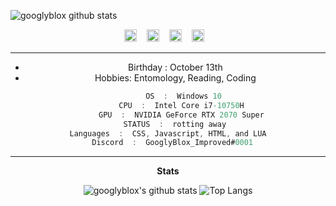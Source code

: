 ![googlyblox github stats](https://external-preview.redd.it/nkctZQ1-53ch-wW-b_SZIBIa8ZL7Iy9t0Md47gi8bZI.jpg?auto=webp&s=664e6a6a699fbc558ecc3f778c569d1e1af550bb)

<center>
<a href="https://discords.com/bio/p/googlyblox"><img src="https://cdn-icons-png.flaticon.com/512/2111/2111370.png" alt="alt text" width="20" height="20"></a>      &nbsp;&nbsp;
<a href="https://www.roblox.com/users/269112071/profile"><img src="https://uxwing.com/wp-content/themes/uxwing/download/brands-and-social-media/roblox-icon.png" alt="alt text" width="20" height="20"></a>      &nbsp;&nbsp;
<a href="https://twitter.com/GooglyBlox"><img src="https://cdn-icons-png.flaticon.com/512/889/889147.png" alt="alt text" width="20" height="20"></a>      &nbsp;&nbsp;
<a href="https://www.instagram.com/googlyblox_improved/"><img src="https://cdn-icons-png.flaticon.com/128/174/174855.png" alt="alt text" width="20" height="20"></a>      &nbsp;&nbsp;

  
  



___
- Birthday : October 13th
- Hobbies: Entomology, Reading, Coding
  
```csharp
       OS  :  Windows 10
      CPU  :  Intel Core i7-10750H
      GPU  :  NVIDIA GeForce RTX 2070 Super
   STATUS  :  rotting away
Languages  :  CSS, Javascript, HTML, and LUA
  Discord  :  GooglyBlox_Improved#0001
```
___
**Stats**

![googlyblox's github stats](https://github-readme-stats.vercel.app/api?username=googlyblox&theme=midnight-purple&count_private=true&show_icons=true)
![Top Langs](https://github-readme-stats.vercel.app/api/top-langs/?username=googlyblox&layout=compact&theme=midnight-purple&count_private=true)

